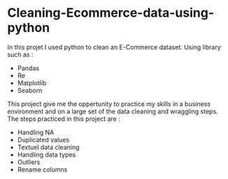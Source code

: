 # Cleaning-Ecommerce-data-using-python
In this projet I used python to clean an E-Commerce dataset.
Using library such as :
- Pandas
- Re
- Matplotlib
- Seaborn

This project give me the oppertunity to practice my skills in a business environment and on a large set of the data cleaning and wraggling steps.
The steps practiced in this project are :
- Handling NA
- Duplicated values
- Textuel data cleaning
- Handling data types
- Outliers
- Rename columns
